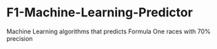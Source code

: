 # F1-Machine-Learning-Predictor
Machine Learning algorithms that predicts Formula One races with 70% precision
